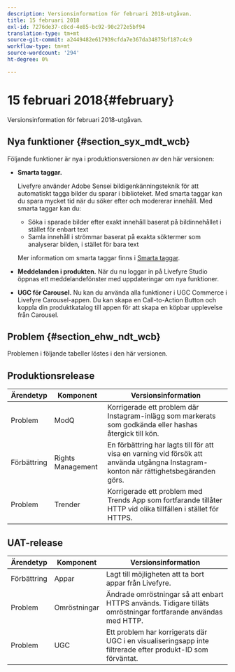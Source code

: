 ```yaml
---
description: Versionsinformation för februari 2018-utgåvan.
title: 15 februari 2018
exl-id: 7276de37-c8cd-4e85-bc92-90c272e5bf94
translation-type: tm+mt
source-git-commit: a2449482e617939cfda7e367da34875bf187c4c9
workflow-type: tm+mt
source-wordcount: '294'
ht-degree: 0%

---
```


# 15 februari 2018{#february}

Versionsinformation för februari 2018-utgåvan.

## Nya funktioner {#section_syx_mdt_wcb}

Följande funktioner är nya i produktionsversionen av den här versionen:

* **Smarta taggar.**

   Livefyre använder Adobe Sensei bildigenkänningsteknik för att automatiskt tagga bilder du sparar i biblioteket.
Med smarta taggar kan du spara mycket tid när du söker efter och modererar innehåll. Med smarta taggar kan du:

   * Söka i sparade bilder efter exakt innehåll baserat på bildinnehållet i stället för enbart text
   * Samla innehåll i strömmar baserat på exakta söktermer som analyserar bilden, i stället för bara text

   Mer information om smarta taggar finns i [Smarta taggar](/help/using/c-features-livefyre/c-smart-tags/c-smart-tags.md#c_smart_tags).

* **Meddelanden i produkten.** När du nu loggar in på Livefyre Studio öppnas ett meddelandefönster med uppdateringar om nya funktioner.
* **UGC för Carousel.** Nu kan du använda alla funktioner i UGC Commerce i Livefyre Carousel-appen. Du kan skapa en Call-to-Action Button och koppla din produktkatalog till appen för att skapa en köpbar upplevelse från Carousel.

## Problem {#section_ehw_ndt_wcb}

Problemen i följande tabeller löstes i den här versionen.

## Produktionsrelease

| **Ärendetyp** | **Komponent** | **Versionsinformation** |
|---|---|---|
| Problem | ModQ | Korrigerade ett problem där Instagram-inlägg som markerats som godkända eller hashas återgick till kön. |
| Förbättring | Rights Management | En förbättring har lagts till för att visa en varning vid försök att använda utgångna Instagram-konton när rättighetsbegäranden görs. |
| Problem | Trender | Korrigerade ett problem med Trends App som fortfarande tillåter HTTP vid olika tillfällen i stället för HTTPS. |

## UAT-release

| **Ärendetyp** | **Komponent** | **Versionsinformation** |
|---|---|---|
| Förbättring | Appar | Lagt till möjligheten att ta bort appar från Livefyre. |
| Problem | Omröstningar | Ändrade omröstningar så att enbart HTTPS används. Tidigare tilläts omröstningar fortfarande användas med HTTP. |
| Problem | UGC | Ett problem har korrigerats där UGC i en visualiseringsapp inte filtrerade efter produkt-ID som förväntat. |
